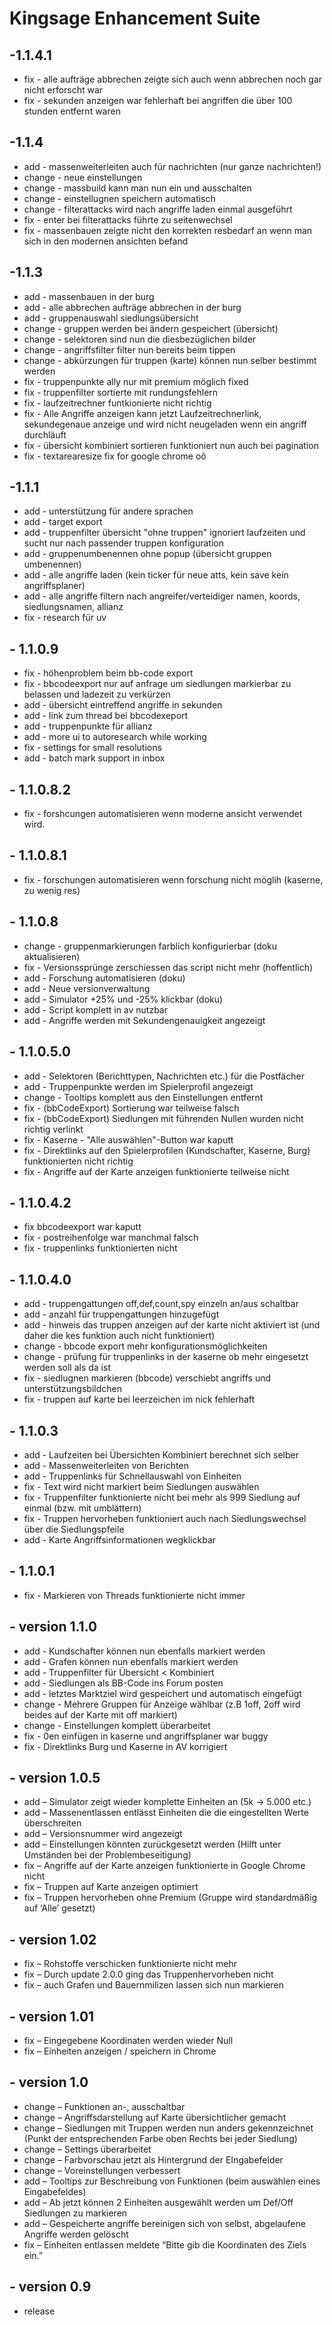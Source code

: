 # Kingsage Enhancement Suite

## -1.1.4.1
+ fix - alle aufträge abbrechen zeigte sich auch wenn abbrechen noch gar nicht erforscht war
+ fix - sekunden anzeigen war fehlerhaft bei angriffen die über 100 stunden entfernt waren

## -1.1.4
+ add - massenweiterleiten auch für nachrichten (nur ganze nachrichten!)
+ change - neue einstellungen
+ change - massbuild kann man nun ein und ausschalten
+ change - einstellugnen speichern automatisch
+ change - filterattacks wird nach angriffe laden einmal ausgeführt
+ fix - enter bei filterattacks führte zu seitenwechsel
+ fix - massenbauen zeigte nicht den korrekten resbedarf an wenn man sich in den modernen ansichten befand

## -1.1.3
+ add - massenbauen in der burg
+ add - alle abbrechen aufträge abbrechen in der burg
+ add - gruppenauswahl siedlungsübersicht
+ change - gruppen werden bei ändern gespeichert (übersicht)
+ change - selektoren sind nun die diesbezüglichen bilder
+ change - angriffsfilter filter nun bereits beim tippen
+ change - abkürzungen für truppen (karte) können nun selber bestimmt werden
+ fix - truppenpunkte ally nur mit premium möglich fixed
+ fix - truppenfilter sortierte mit rundungsfehlern
+ fix - laufzeitrechner funtkionierte nicht richtig
+ fix - Alle Angriffe anzeigen kann jetzt Laufzeitrechnerlink, sekundegenaue anzeige und wird nicht neugeladen wenn ein angriff durchläuft
+ fix - übersicht kombiniert sortieren funktioniert nun auch bei pagination
+ fix - textarearesize fix for google chrome oô

## -1.1.1
+ add - unterstützung für andere sprachen
+ add - target export
+ add - truppenfilter übersicht "ohne truppen" ignoriert laufzeiten und sucht nur nach passender truppen konfiguration
+ add - gruppenumbenennen ohne popup (übersicht gruppen umbenennen)
+ add - alle angriffe laden (kein ticker für neue atts, kein save kein angriffsplaner)
+ add - alle angriffe filtern nach angreifer/verteidiger namen, koords, siedlungsnamen, allianz
+ fix - research für uv

## - 1.1.0.9
+ fix - höhenproblem beim bb-code export
+ fix - bbcodeexport nur auf anfrage um siedlungen markierbar zu belassen und ladezeit zu verkürzen
+ add - übersicht eintreffend angriffe in sekunden
+ add - link zum thread bei bbcodexeport
+ add - truppenpunkte für allianz
+ add - more ui to autoresearch while working
+ fix - settings for small resolutions
+ add - batch mark support in inbox

## - 1.1.0.8.2
+ fix - forshcungen automatisieren wenn moderne ansicht verwendet wird.

## - 1.1.0.8.1
+ fix - forschungen automatisieren wenn forschung nicht möglih (kaserne, zu wenig res)

## - 1.1.0.8
+ change - gruppenmarkierungen farblich konfigurierbar (doku aktualisieren)
+ fix - Versionssprünge zerschiessen das script nicht mehr (hoffentlich)
+ add - Forschung automatisieren (doku)
+ add - Neue versionverwaltung
+ add - Simulator +25% und -25% klickbar (doku)
+ add - Script komplett in av nutzbar
+ add - Angriffe werden mit Sekundengenauigkeit angezeigt

## - 1.1.0.5.0
+ add - Selektoren (Berichttypen, Nachrichten etc.) für die Postfächer
+ add - Truppenpunkte werden im Spielerprofil angezeigt
+ change - Tooltips komplett aus den Einstellungen entfernt
+ fix - (bbCodeExport) Sortierung war teilweise falsch
+ fix - (bbCodeExport) Siedlungen mit führenden Nullen wurden nicht richtig verlinkt
+ fix - Kaserne - "Alle auswählen"-Button war kaputt
+ fix - Direktlinks auf den Spielerprofilen (Kundschafter, Kaserne, Burg) funktionierten nicht richtig
+ fix - Angriffe auf der Karte anzeigen funktionierte teilweise nicht

## - 1.1.0.4.2
+ fix bbcodeexport war kaputt
+ fix - postreihenfolge war manchmal falsch
+ fix - truppenlinks funktionierten nicht

## - 1.1.0.4.0
+ add - truppengattungen off,def,count,spy einzeln an/aus schaltbar
+ add - anzahl für truppengattungen hinzugefügt
+ add - hinweis das truppen anzeigen auf der karte nicht aktiviert ist (und daher die kes funktion auch nicht funktioniert)
+ change - bbcode export mehr konfigurationsmöglichkeiten
+ change - prüfung für truppenlinks in der kaserne ob mehr eingesetzt werden soll als da ist
+ fix - siedlugnen markieren (bbcode) verschiebt angriffs und unterstützungsbildchen
+ fix - truppen auf karte bei leerzeichen im nick fehlerhaft

## - 1.1.0.3
+ add - Laufzeiten bei Übersichten Kombiniert berechnet sich selber
+ add - Massenweiterleiten von Berichten
+ add - Truppenlinks für Schnellauswahl von Einheiten
+ fix - Text wird nicht markiert beim Siedlungen auswählen
+ fix - Truppenfilter funktionierte nicht bei mehr als 999 Siedlung auf einmal (bzw. mit umblättern)
+ fix - Truppen hervorheben funktioniert auch nach Siedlungswechsel über die Siedlungspfeile
+ add - Karte Angriffsinformationen wegklickbar

## - 1.1.0.1
+ fix - Markieren von Threads funktionierte nicht immer

## - version 1.1.0
+ add - Kundschafter können nun ebenfalls markiert werden
+ add - Grafen können nun ebenfalls markiert werden
+ add - Truppenfilter für Übersicht < Kombiniert
+ add - Siedlungen als BB-Code ins Forum posten
+ add - letztes Marktziel wird gespeichert und automatisch eingefügt
+ change - Mehrere Gruppen für Anzeige wählbar (z.B 1off, 2off wird beides auf der Karte mit off markiert)
+ change - Einstellungen komplett überarbeitet
+ fix - 0en einfügen in kaserne und angriffsplaner war buggy
+ fix - Direktlinks Burg und Kaserne in AV korrigiert


## - version 1.0.5
+ add – Simulator zeigt wieder komplette Einheiten an (5k -> 5.000 etc.)
+ add – Massenentlassen entlässt Einheiten die die eingestellten Werte überschreiten
+ add – Versionsnummer wird angezeigt
+ add – Einstellungen könnten zurückgesetzt werden (Hilft unter Umständen bei der Problembeseitigung)
+ fix – Angriffe auf der Karte anzeigen funktionierte in Google Chrome nicht
+ fix – Truppen auf Karte anzeigen optimiert
+ fix – Truppen hervorheben ohne Premium (Gruppe wird standardmäßig auf ‘Alle’ gesetzt)

## - version 1.02
+ fix – Rohstoffe verschicken funktionierte nicht mehr
+ fix – Durch update 2.0.0 ging das Truppenhervorheben nicht
+ fix – auch Grafen und Bauernmilizen lassen sich nun markieren

## - version 1.01
+ fix – Eingegebene Koordinaten werden wieder Null
+ fix – Einheiten anzeigen / speichern in Chrome

## - version 1.0
+ change – Funktionen an-, ausschaltbar
+ change – Angriffsdarstellung auf Karte übersichtlicher gemacht
+ change – Siedlungen mit Truppen werden nun anders gekennzeichnet (Punkt der entsprechenden Farbe oben Rechts bei jeder Siedlung)
+ change – Settings überarbeitet
+ change – Farbvorschau jetzt als Hintergrund der EIngabefelder
+ change – Voreinstellungen verbessert
+ add – Tooltips zur Beschreibung von Funktionen (beim auswählen eines Eingabefeldes)
+ add – Ab jetzt können 2 Einheiten ausgewählt werden um Def/Off Siedlungen zu markieren
+ add – Gespeicherte angriffe bereinigen sich von selbst, abgelaufene Angriffe werden gelöscht
+ fix – Einheiten entlassen meldete “Bitte gib die Koordinaten des Ziels ein.”

## - version 0.9
+ release